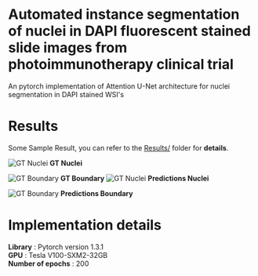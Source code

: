 # Automated instance segmentation of nuclei in DAPI fluorescent stained slide images from photoimmunotherapy clinical trial
An pytorch implementation of Attention U-Net architecture for nuclei segmentation in DAPI stained WSI's

# Results
Some Sample Result, you can refer to the [Results/](Results/) folder for **details**.

  ![GT Nuclei](Results/GT_R026_nuclei.jpg|width=50)
  **GT Nuclei**

  ![GT Boundary](Results/GT_R026_bound.jpg|width=50)
   **GT Boundary**
   ![GT Nuclei](Results/nuclei_R026.jpg|width=50)
  **Predictions Nuclei**

  ![GT Boundary](Results/bound_R026.jpg|width=50)
   **Predictions Boundary**

# Implementation details

**Library** : Pytorch version 1.3.1<br/>
**GPU** : Tesla V100-SXM2-32GB<br/>
**Number of epochs** : 200<br/>

 